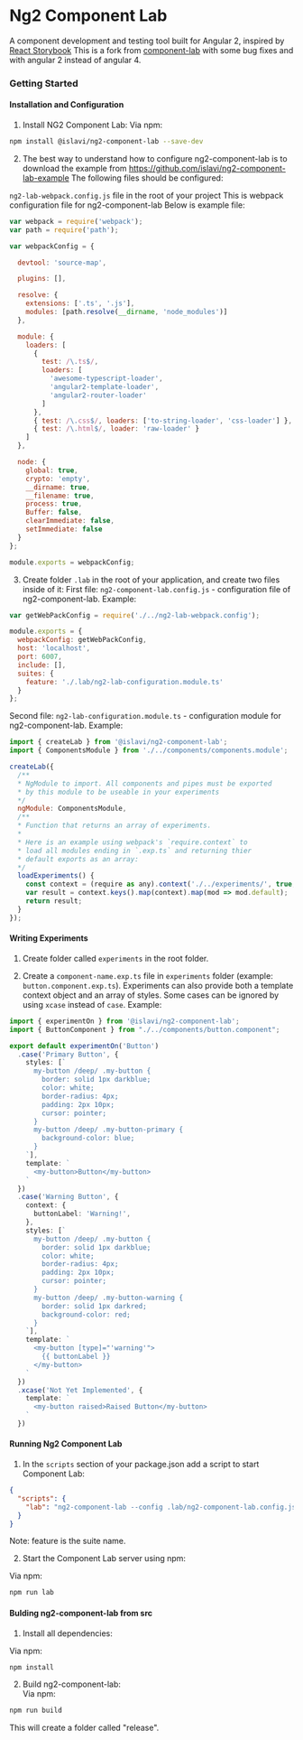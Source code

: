 # Ng2 Component Lab 
A component development and testing tool built for Angular 2, inspired by [React Storybook](https://getstorybook.io/)
This is a fork from <a href='https://github.com/synapse-wireless-labs/component-lab'>component-lab</a> with some bug fixes and with angular 2 instead of angular 4.

### Getting Started

#### Installation and Configuration
1. Install NG2 Component Lab:
  Via npm:
  ```bash
  npm install @islavi/ng2-component-lab --save-dev
  ```

2. The best way to understand how to configure ng2-component-lab is to download the example from <a href="https://github.com/islavi/ng2-component-lab-example">https://github.com/islavi/ng2-component-lab-example</a>
  The following files should be configured:

  `ng2-lab-webpack.config.js` file in the root of your project
  This is webpack configuration file for ng2-component-lab
  Below is example file:

  ```js
  var webpack = require('webpack');
  var path = require('path');

  var webpackConfig = {

    devtool: 'source-map',

    plugins: [],

    resolve: {
      extensions: ['.ts', '.js'],
      modules: [path.resolve(__dirname, 'node_modules')]
    },

    module: {
      loaders: [
        {
          test: /\.ts$/,
          loaders: [
            'awesome-typescript-loader',
            'angular2-template-loader',
            'angular2-router-loader'
          ]
        },
        { test: /\.css$/, loaders: ['to-string-loader', 'css-loader'] },
        { test: /\.html$/, loader: 'raw-loader' }
      ]
    },

    node: {
      global: true,
      crypto: 'empty',
      __dirname: true,
      __filename: true,
      process: true,
      Buffer: false,
      clearImmediate: false,
      setImmediate: false
    }
  };

  module.exports = webpackConfig;
  ```
3. Create folder `.lab` in the root of your application, and create two files inside of it:
  First file: `ng2-component-lab.config.js` - configuration file of ng2-component-lab.
  Example:

  ```js
  var getWebPackConfig = require('./../ng2-lab-webpack.config');

  module.exports = {
    webpackConfig: getWebPackConfig,
    host: 'localhost',
    port: 6007,
    include: [],
    suites: {
      feature: './.lab/ng2-lab-configuration.module.ts'
    }
  }; 
  ```
  Second file: `ng2-lab-configuration.module.ts` - configuration module for ng2-component-lab.
  Example:

  ```js
  import { createLab } from '@islavi/ng2-component-lab';
  import { ComponentsModule } from './../components/components.module';

  createLab({
    /**
    * NgModule to import. All components and pipes must be exported
    * by this module to be useable in your experiments
    */
    ngModule: ComponentsModule,
    /**
    * Function that returns an array of experiments.
    *
    * Here is an example using webpack's `require.context` to
    * load all modules ending in `.exp.ts` and returning thier
    * default exports as an array:
    */
    loadExperiments() {
      const context = (require as any).context('./../experiments/', true, /\.exp\.ts/);
      var result = context.keys().map(context).map(mod => mod.default);
      return result;
    }
  });
  ```

#### Writing Experiments

1. Create folder called `experiments` in the root folder.

2. Create a `component-name.exp.ts` file in `experiments` folder (example: `button.component.exp.ts`).
  Experiments can also provide both a template context object and an array of styles.
  Some cases can be ignored by using `xcase` instead of `case`.
  Example:

  ```ts
  import { experimentOn } from '@islavi/ng2-component-lab';
  import { ButtonComponent } from "./../components/button.component";

  export default experimentOn('Button')
    .case('Primary Button', {
      styles: [`
        my-button /deep/ .my-button {
          border: solid 1px darkblue;
          color: white;
          border-radius: 4px;
          padding: 2px 10px;
          cursor: pointer;
        }
        my-button /deep/ .my-button-primary {
          background-color: blue;
        }
      `],
      template: `
        <my-button>Button</my-button>
      `
    })
    .case('Warning Button', {
      context: {
        buttonLabel: 'Warning!',
      },
      styles: [`
        my-button /deep/ .my-button {
          border: solid 1px darkblue;
          color: white;
          border-radius: 4px;
          padding: 2px 10px;
          cursor: pointer;
        }
        my-button /deep/ .my-button-warning {
          border: solid 1px darkred;
          background-color: red;
        }
      `],
      template: `
        <my-button [type]="'warning'">
          {{ buttonLabel }}
        </my-button>
      `
    })
    .xcase('Not Yet Implemented', {
      template: `
        <my-button raised>Raised Button</my-button>
      `
    })
  ``` 

#### Running Ng2 Component Lab
  1. In the `scripts` section of your package.json add a script to start Component Lab:
  ```json
  {
    "scripts": {
      "lab": "ng2-component-lab --config .lab/ng2-component-lab.config.js -- feature"
    }
  }
  ```
  Note: feature is the suite name.

  2. Start the Component Lab server using npm:

  Via npm:
  ```bash
  npm run lab
  ```
   
  
#### Bulding ng2-component-lab from src

1. Install all dependencies:

  Via npm:
  ```bash
  npm install
  ```
  
2. Build ng2-component-lab:  
  Via npm:
  ```bash
  npm run build
  ```

  This will create a folder called "release".